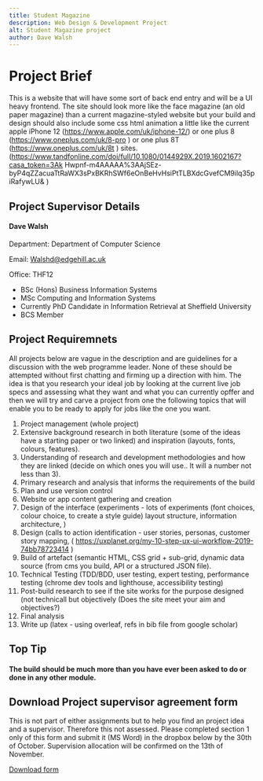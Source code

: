 ```yaml
---
title: Student Magazine
description: Web Design & Development Project
alt: Student Magazine project
author: Dave Walsh 
---
```

<div class="line-separate">

# Project Brief 

This is a website that will have some sort of back end entry and will be a UI heavy frontend.
The site should look more like the face magazine (an old paper magazine) than a current
magazine-styled website but your build and design should also include some css html
animation a little like the current apple iPhone 12 (https://www.apple.com/uk/iphone-12/)
or one plus 8 (https://www.oneplus.com/uk/8-pro ) or one plus 8T
(https://www.oneplus.com/uk/8t ) sites.
(https://www.tandfonline.com/doi/full/10.1080/0144929X.2019.1602167?casa_token=3Ak
Hwpnf-m4AAAAA%3AAjSEz-byP4qZZacuaTtRaWX3sPxBKRhSWf6eOnBeHvHsiPtTLBXdcGvefCM9ilq35piRafywLU& )

## Project Supervisor Details
#### Dave Walsh

Department: Department of Computer Science

Email: Walshd@edgehill.ac.uk

Office: THF12
<ul>
    <li>BSc (Hons) Business Information Systems</li>
    <li>MSc Computing and Information Systems</li>
    <li>Currently PhD Candidate in Information Retrieval at Sheffield University</li>
    <li>BCS Member</li>
</ul>

</div>




## Project Requiremnets
All projects below are vague in the description and are guidelines for a discussion
with the web programme leader. None of these should be attempted without first
chatting and firming up a direction with him.
The idea is that you research your ideal job by looking at the current live job specs and assessing
what they want and what you can currently opffer and then we will try and carve a project from
one the following topics that will enable you to be ready to apply for jobs like the one you want.

1. Project management (whole project)
2. Extensive background research in both literature (some of the ideas have a starting paper or two linked) and inspiration (layouts, fonts, colours, features).
3. Understanding of research and development methodologies and how they are linked (decide on which ones you will use.. It will a number not less than 3).
4. Primary research and analysis that informs the requirements of the build
5. Plan and use version control
6. Website or app content gathering and creation
7. Design of the interface (experiments - lots of experiments (font choices, colour choice, to create a style guide) layout structure, information architecture, )
8. Design (calls to action identification - user stories, personas, customer story mapping, ( https://uxplanet.org/my-10-step-ux-ui-workflow-2019-74bb78723414 )
9. Build of artefact (semantic HTML, CSS grid + sub-grid, dynamic data source (from cms you build, API or a structured JSON file).
10. Technical Testing (TDD/BDD, user testing, expert testing, performance testing (chrome dev tools and lighthouse, accessibility testing)
11. Post-build research to see if the site works for the purpose designed (not technicall but objectively (Does the site meet your aim and objectives?)
12. Final analysis
13. Write up (latex - using overleaf, refs in bib file from google scholar)



<div class="text-block border-text-block line-separate">

## Top Tip
#### The build should be much more than you have ever been asked to do or done in any other module.
</div>


## Download Project supervisor agreement form 
This is not part of either assignments but to help you find an project idea and a supervisor. Therefore this not assessed. 
Please completed section 1 only of this form and submit it (MS Word) in the dropbox below by the 30th of October. 
Supervision allocation will be confirmed on the 13th of November.

<a href="">Download form</a>